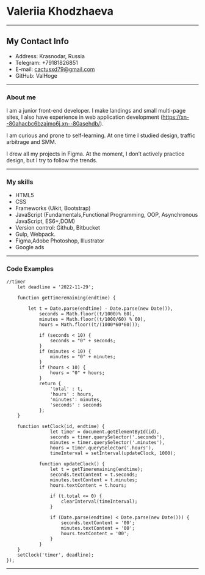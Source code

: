 # Valeriia Khodzhaeva
*******
## My Contact Info
* Address: Krasnodar, Russia
* Telegram: +79181826851
* E-mail: cactusxd79@gmail.com
* GitHub: ValHoge

***
### About me 
I am a junior front-end developer. I make landings and small multi-page sites, I also have experience in web application development (https://xn--80ahacbc6bzajmo6j.xn--80asehdb/).


I am curious and prone to self-learning. At one time I studied design, traffic arbitrage and SMM.


I drew all my projects in Figma. At the moment, I don’t actively practice design, but I try to follow the trends. 

***
### My skills
* HTML5
* CSS
* Frameworks (Uikit, Bootstrap)
* JavaScript (Fundamentals,Functional Programming, OOP, Asynchronous JavaScript, ES6+,DOM)
* Version control: Github, Bitbucket
* Gulp, Webpack.
* Figma,Adobe Photoshop, Illustrator
* Google ads
****
### Code Examples
```
//timer
    let deadline = '2022-11-29';

    function getTimeremaining(endtime) {
    
        let t = Date.parse(endtime) - Date.parse(new Date()),
            seconds = Math.floor((t/1000)% 60),
            minutes = Math.floor((t/1000/60) % 60),
            hours = Math.floor((t/(1000*60*60))); 
             
            if (seconds < 10) {
                seconds = "0" + seconds;
            }
            if (minutes < 10) {
                minutes = "0" + minutes;
            }
            if (hours < 10) {
                hours = "0" + hours;
            }
            return {
                'total' : t,
                'hours' : hours,
                'minutes': minutes,
                'seconds' : seconds
            };
    }
    
    function setClock(id, endtime) {
				let timer = document.getElementById(id),
				seconds = timer.querySelector('.seconds'),
				minutes = timer.querySelector('.minutes'),
				hours = timer.querySelector('.hours'),
				timeInterval = setInterval(updateClock, 1000);

            function updateClock() {
                let t = getTimeremaining(endtime);
                seconds.textContent = t.seconds;
                minutes.textContent = t.minutes;
                hours.textContent = t.hours;
    
                if (t.total <= 0) {
                    clearInterval(timeInterval);
                }
                
                if (Date.parse(endtime) < Date.parse(new Date())) {
                    seconds.textContent = '00';
                    minutes.textContent = '00';
                    hours.textContent = '00';
                }
            }
    }
    setClock('timer', deadline);
});

``` 
***